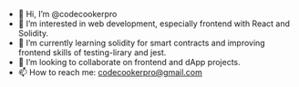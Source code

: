 - 👋 Hi, I’m @codecookerpro
- 👀 I’m interested in web development, especially frontend with React and Solidity.
- 🌱 I’m currently learning solidity for smart contracts and improving frontend skills of testing-lirary and jest.
- 💞️ I’m looking to collaborate on frontend and dApp projects.
- 📫 How to reach me: codecookerpro@gmail.com

<!---
codecookerpro/codecookerpro is a ✨ special ✨ repository because its `README.md` (this file) appears on your GitHub profile.
You can click the Preview link to take a look at your changes.
--->
